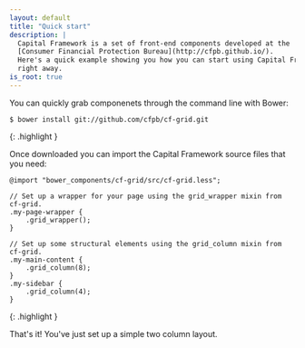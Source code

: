 ```yaml
---
layout: default
title: "Quick start"
description: |
  Capital Framework is a set of front-end components developed at the
  [Consumer Financial Protection Bureau](http://cfpb.github.io/).
  Here's a quick example showing you how you can start using Capital Framework
  right away.
is_root: true
---
```


You can quickly grab componenets through the command line with Bower:

~~~
$ bower install git://github.com/cfpb/cf-grid.git
~~~
{: .highlight }

Once downloaded you can import the Capital Framework source files that you need:

~~~
@import "bower_components/cf-grid/src/cf-grid.less";

// Set up a wrapper for your page using the grid_wrapper mixin from cf-grid.
.my-page-wrapper {
    .grid_wrapper();
}

// Set up some structural elements using the grid_column mixin from cf-grid.
.my-main-content {
    .grid_column(8);
}
.my-sidebar {
    .grid_column(4);
}
~~~
{: .highlight }

That's it! You've just set up a simple two column layout.

